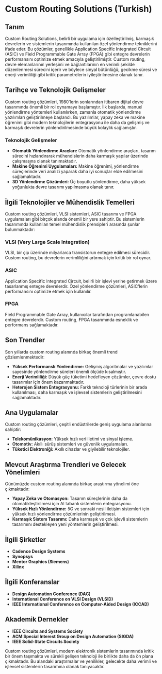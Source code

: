 # Custom Routing Solutions (Turkish)

## Tanım
Custom Routing Solutions, belirli bir uygulama için özelleştirilmiş, karmaşık devrelerin ve sistemlerin tasarımında kullanılan özel yönlendirme tekniklerini ifade eder. Bu çözümler, genellikle Application Specific Integrated Circuit (ASIC) ve Field Programmable Gate Array (FPGA) gibi entegre devrelerin performansını optimize etmek amacıyla geliştirilmiştir. Custom routing, devre elemanlarının yerleşimi ve bağlantılarının en verimli şekilde düzenlenmesi sürecini içerir ve böylece sinyal bütünlüğü, gecikme süresi ve enerji verimliliği gibi kritik parametrelerin iyileştirilmesine olanak tanır.

## Tarihçe ve Teknolojik Gelişmeler
Custom routing çözümleri, 1980’lerin sonlarından itibaren dijital devre tasarımında önemli bir rol oynamaya başlamıştır. İlk başlarda, manuel yönlendirme yöntemleri kullanılırken, zamanla otomatik yönlendirme yazılımları geliştirilmeye başlandı. Bu yazılımlar, yapay zeka ve makine öğrenimi gibi modern teknolojilerin entegrasyonu ile daha da gelişmiş ve karmaşık devrelerin yönlendirilmesinde büyük kolaylık sağlamıştır.

### Teknolojik Gelişmeler
- **Otomatik Yönlendirme Araçları:** Otomatik yönlendirme araçları, tasarım sürecini hızlandırarak mühendislerin daha karmaşık yapılar üzerinde çalışmasına olanak tanımaktadır.
- **Makine Öğrenimi Uygulamaları:** Makine öğrenimi, yönlendirme süreçlerinde veri analizi yaparak daha iyi sonuçlar elde edilmesini sağlamaktadır.
- **3D Yönlendirme Çözümleri:** Üç boyutlu yönlendirme, daha yüksek yoğunlukta devre tasarımı yapılmasına olanak tanır.

## İlgili Teknolojiler ve Mühendislik Temelleri
Custom routing çözümleri, VLSI sistemleri, ASIC tasarımı ve FPGA uygulamaları gibi birçok alanda önemli bir yere sahiptir. Bu sistemlerin tasarımında kullanılan temel mühendislik prensipleri arasında şunlar bulunmaktadır:

### VLSI (Very Large Scale Integration)
VLSI, bir çip üzerinde milyarlarca transistorun entegre edilmesi sürecidir. Custom routing, bu devrelerin verimliliğini artırmak için kritik bir rol oynar.

### ASIC
Application Specific Integrated Circuit, belirli bir işlevi yerine getirmek üzere tasarlanmış entegre devrelerdir. Özel yönlendirme çözümleri, ASIC’lerin performansını optimize etmek için kullanılır.

### FPGA
Field Programmable Gate Array, kullanıcılar tarafından programlanabilen entegre devrelerdir. Custom routing, FPGA tasarımında esneklik ve performans sağlamaktadır.

## Son Trendler
Son yıllarda custom routing alanında birkaç önemli trend gözlemlenmektedir:
- **Yüksek Performanslı Yönlendirme:** Gelişmiş algoritmalar ve yazılımlar sayesinde yönlendirme süreleri önemli ölçüde kısalmıştır.
- **Enerji Verimliliği:** Düşük güç tüketimi hedefleyen çözümler, çevre dostu tasarımlar için önem kazanmaktadır.
- **Heterojen Sistem Entegrasyonu:** Farklı teknoloji türlerinin bir arada kullanılması, daha karmaşık ve işlevsel sistemlerin geliştirilmesini sağlamaktadır.

## Ana Uygulamalar
Custom routing çözümleri, çeşitli endüstrilerde geniş uygulama alanlarına sahiptir:
- **Telekomünikasyon:** Yüksek hızlı veri iletimi ve sinyal işleme.
- **Otomotiv:** Akıllı sürüş sistemleri ve güvenlik uygulamaları.
- **Tüketici Elektroniği:** Akıllı cihazlar ve giyilebilir teknolojiler.

## Mevcut Araştırma Trendleri ve Gelecek Yönelimleri
Günümüzde custom routing alanında birkaç araştırma yönelimi öne çıkmaktadır:
- **Yapay Zeka ve Otomasyon:** Tasarım süreçlerinin daha da otomatikleştirilmesi için AI tabanlı sistemlerin entegrasyonu.
- **Yüksek Hızlı Yönlendirme:** 5G ve sonraki nesil iletişim sistemleri için yüksek hızlı yönlendirme çözümlerinin geliştirilmesi.
- **Karmaşık Sistem Tasarımı:** Daha karmaşık ve çok işlevli sistemlerin tasarımını destekleyen yeni yöntemlerin geliştirilmesi.

## İlgili Şirketler
- **Cadence Design Systems**
- **Synopsys**
- **Mentor Graphics (Siemens)**
- **Xilinx**

## İlgili Konferanslar
- **Design Automation Conference (DAC)**
- **International Conference on VLSI Design (VLSID)**
- **IEEE International Conference on Computer-Aided Design (ICCAD)**

## Akademik Dernekler
- **IEEE Circuits and Systems Society**
- **ACM Special Interest Group on Design Automation (SIGDA)**
- **IEEE Solid-State Circuits Society**

Custom routing çözümleri, modern elektronik sistemlerin tasarımında kritik bir önem taşımakta ve sürekli gelişen teknoloji ile birlikte daha da ön plana çıkmaktadır. Bu alandaki araştırmalar ve yenilikler, gelecekte daha verimli ve işlevsel sistemlerin tasarımına olanak tanıyacaktır.